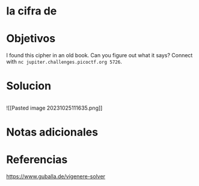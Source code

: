 # la cifra de
# Objetivos
I found this cipher in an old book. Can you figure out what it says? Connect with `nc jupiter.challenges.picoctf.org 5726`.
# Solucion
```bash

```
![[Pasted image 20231025111635.png]]
# Notas adicionales

# Referencias
https://www.guballa.de/vigenere-solver
